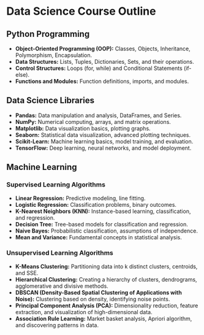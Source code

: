 # Data Science Course Outline

## Python Programming
- **Object-Oriented Programming (OOP):** Classes, Objects, Inheritance, Polymorphism, Encapsulation.
- **Data Structures:** Lists, Tuples, Dictionaries, Sets, and their operations.
- **Control Structures:** Loops (for, while) and Conditional Statements (if-else).
- **Functions and Modules:** Function definitions, imports, and modules.

## Data Science Libraries
- **Pandas:** Data manipulation and analysis, DataFrames, and Series.
- **NumPy:** Numerical computing, arrays, and matrix operations.
- **Matplotlib:** Data visualization basics, plotting graphs.
- **Seaborn:** Statistical data visualization, advanced plotting techniques.
- **Scikit-Learn:** Machine learning basics, model training, and evaluation.
- **TensorFlow:** Deep learning, neural networks, and model deployment.

## Machine Learning
### Supervised Learning Algorithms
- **Linear Regression:** Predictive modeling, line fitting.
- **Logistic Regression:** Classification problems, binary outcomes.
- **K-Nearest Neighbors (KNN):** Instance-based learning, classification, and regression.
- **Decision Tree:** Tree-based models for classification and regression.
- **Naive Bayes:** Probabilistic classification, assumptions of independence.
- **Mean and Variance:** Fundamental concepts in statistical analysis.
### Unsupervised Learning Algorithms
- **K-Means Clustering:** Partitioning data into k distinct clusters, centroids, and SSE.
- **Hierarchical Clustering:** Creating a hierarchy of clusters, dendrograms, agglomerative and divisive methods.
- **DBSCAN (Density-Based Spatial Clustering of Applications with Noise):** Clustering based on density, identifying noise points.
- **Principal Component Analysis (PCA):** Dimensionality reduction, feature extraction, and visualization of high-dimensional data.
- **Association Rule Learning:** Market basket analysis, Apriori algorithm, and discovering patterns in data.
